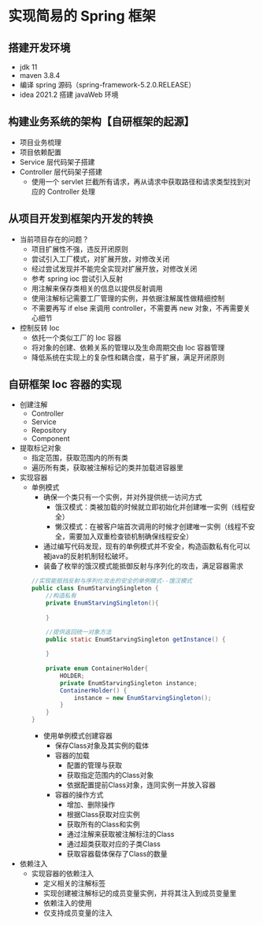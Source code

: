 # 实现简易的 Spring 框架
## 搭建开发环境
- jdk 11
- maven 3.8.4
- 编译 spring 源码（spring-framework-5.2.0.RELEASE）
- idea 2021.2 搭建 javaWeb 环境
## 构建业务系统的架构【自研框架的起源】
- 项目业务梳理
- 项目依赖配置
- Service 层代码架子搭建
- Controller 层代码架子搭建
  - 使用一个 servlet 拦截所有请求，再从请求中获取路径和请求类型找到对应的 Controller 处理
## 从项目开发到框架内开发的转换
- 当前项目存在的问题？
  - 项目扩展性不强，违反开闭原则
  - 尝试引入工厂模式，对扩展开放，对修改关闭
  - 经过尝试发现并不能完全实现对扩展开放，对修改关闭
  - 参考 spring ioc 尝试引入反射
  - 用注解来保存类相关的信息以提供反射调用
  - 使用注解标记需要工厂管理的实例，并依据注解属性做精细控制
  - 不需要再写 if else 来调用 controller，不需要再 new 对象，不再需要关心细节
- 控制反转 Ioc
  - 依托一个类似工厂的 Ioc 容器
  - 将对象的创建、依赖关系的管理以及生命周期交由 Ioc 容器管理
  - 降低系统在实现上的复杂性和耦合度，易于扩展，满足开闭原则
## 自研框架 Ioc 容器的实现
- 创建注解
  - Controller
  - Service
  - Repository
  - Component
- 提取标记对象
  - 指定范围，获取范围内的所有类
  - 遍历所有类，获取被注解标记的类并加载进容器里
- 实现容器
  - 单例模式
    - 确保一个类只有一个实例，并对外提供统一访问方式
      - 饿汉模式：类被加载的时候就立即初始化并创建唯一实例（线程安全）
      - 懒汉模式：在被客户端首次调用的时候才创建唯一实例（线程不安全，需要加入双重检查锁机制确保线程安全）
    - 通过编写代码发现，现有的单例模式并不安全，构造函数私有化可以被java的反射机制轻松破坏。
    - 装备了枚举的饿汉模式能抵御反射与序列化的攻击，满足容器需求
    ```java
    //实现能抵挡反射与序列化攻击的安全的单例模式--饿汉模式
    public class EnumStarvingSingleton {
        //构造私有
        private EnumStarvingSingleton(){
            
        }
    
        //提供返回统一对象方法
        public static EnumStarvingSingleton getInstance() {
            
        }
        
        private enum ContainerHolder{
            HOLDER;
            private EnumStarvingSingleton instance;
            ContainerHolder() {
                instance = new EnumStarvingSingleton();
            }   
        }
    }
      ```
    - 使用单例模式创建容器
      - 保存Class对象及其实例的载体
      - 容器的加载
        - 配置的管理与获取
        - 获取指定范围内的Class对象
        - 依据配置提前Class对象，连同实例一并放入容器
      - 容器的操作方式
        - 增加、删除操作
        - 根据Class获取对应实例
        - 获取所有的Class和实例
        - 通过注解来获取被注解标注的Class
        - 通过超类获取对应的子类Class
        - 获取容器载体保存了Class的数量
- 依赖注入
  - 实现容器的依赖注入
    - 定义相关的注解标签
    - 实现创建被注解标记的成员变量实例，并将其注入到成员变量里
    - 依赖注入的使用
    - 仅支持成员变量的注入
